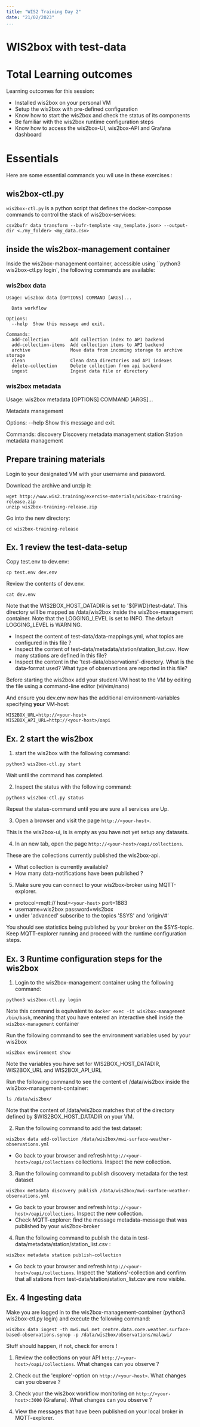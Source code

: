 ```yaml
---
title: "WIS2 Training Day 2"
date: "21/02/2023"
...
```


# WIS2box with test-data

# Total Learning outcomes

Learning outcomes for this session:
- Installed wis2box on your personal VM
- Setup the wis2box with pre-defined configuration
- Know how to start the wis2box and check the status of its components
- Be familiar with the wis2box runtime configuration steps
- Know how to access the wis2box-UI, wis2box-API and Grafana dashboard

# Essentials

Here are some essential commands you wil use in these exercises :

## wis2box-ctl.py
`wis2box-ctl.py` is a python script that defines the docker-compose commands to control the stack of wis2box-services:

```console
csv2bufr data transform --bufr-template <my_template.json> --output-dir <./my_folder> <my_data.csv>
```

## inside the wis2box-management container

Inside the wis2box-management container, accessible using ``python3 wis2box-ctl.py login`, the following commands are available:

### wis2box data

```console
Usage: wis2box data [OPTIONS] COMMAND [ARGS]...

  Data workflow

Options:
  --help  Show this message and exit.

Commands:
  add-collection        Add collection index to API backend
  add-collection-items  Add collection items to API backend
  archive               Move data from incoming storage to archive storage
  clean                 Clean data directories and API indexes
  delete-collection     Delete collection from api backend
  ingest                Ingest data file or directory
```

### wis2box metadata

Usage: wis2box metadata [OPTIONS] COMMAND [ARGS]...

  Metadata management

Options:
  --help  Show this message and exit.

Commands:
  discovery  Discovery metadata management
  station    Station metadata management


## Prepare training materials

Login to your designated VM with your username and password.

Download the archive and unzip it:

```
wget http://www.wis2.training/exercise-materials/wis2box-training-release.zip
unzip wis2box-training-release.zip
```

Go into the new directory:

```
cd wis2box-training-release
```

## Ex. 1 review the test-data-setup

Copy test.env to dev.env:

```
cp test.env dev.env
```

Review the contents of dev.env. 

```
cat dev.env
```

Note that the WIS2BOX_HOST_DATADIR is set to '${PWD}/test-data'. This directory will be mapped as /data/wis2box inside the wis2box-management container.
Note that the LOGGING_LEVEL is set to INFO. The default LOGGING_LEVEL is WARNING.

- Inspect the content of test-data/data-mappings.yml, what topics are configured in this file ?
- Inspect the content of test-data/metadata/station/station_list.csv. How many stations are defined in this file?
- Inspect the content in the 'test-data/observations'-directory. What is the data-format used? What type of observations are reported in this file?

Before starting the wis2box add your student-VM host to the VM by editing the file using a command-line editor (vi/vim/nano)

And ensure you dev.env now has the additional environment-variables specifying **your** VM-host:

```
WIS2BOX_URL=http://<your-host>
WIS2BOX_API_URL=http://<your-host>/oapi
```

## Ex. 2 start the wis2box

1. start the wis2box with the following command:

```
python3 wis2box-ctl.py start
```

Wait until the command has completed.

2. Inspect the status with the following command:

```
python3 wis2box-ctl.py status
```

Repeat the status-command until you are sure all services are Up.

3. Open a browser and visit the page `http://<your-host>`. 

This is the wis2box-ui, is is empty as you have not yet setup any datasets.

4. In an new tab, open the page `http://<your-host>/oapi/collections`. 

These are the collections currently published the wis2box-api. 

- What collection is currently available?
- How many data-notifications have been published ?

5. Make sure you can connect to your wis2box-broker using MQTT-explorer. 
- protocol=mqtt:// host=`<your-host>` port=1883
- username=wis2box password=wis2box
- under 'advanced' subscribe to the topics '$SYS' and 'origin/#'

You should see statistics being published by your broker on the $SYS-topic. Keep MQTT-explorer running and proceed with the runtime configuration steps.

## Ex. 3 Runtime configuration steps for the wis2box

1. Login to the wis2box-management container using the following command:

```
python3 wis2box-ctl.py login
```

Note this command is equivalent to `docker exec -it wis2box-management /bin/bash`, meaning that you have entered an interactive shell inside the `wis2box-management` container

Run the following command to see the environment variables used by your wis2box

```
wis2box environment show
```

Note the variables you have set for WIS2BOX_HOST_DATADIR, WIS2BOX_URL and WIS2BOX_API_URL

Run the following command to see the content of /data/wis2box inside the wis2box-management-container:

```
ls /data/wis2box/
```

Note that the content of /data/wis2box matches that of the directory defined by $WIS2BOX_HOST_DATADIR on your VM.

2. Run the following command to add the test dataset:

```
wis2box data add-collection /data/wis2box/mwi-surface-weather-observations.yml
```

- Go back to your browser and refresh `http://<your-host>/oapi/collections` collections. Inspect the new collection.

3. Run the following command to publish discovery metadata for the test dataset

```
wis2box metadata discovery publish /data/wis2box/mwi-surface-weather-observations.yml
```

- Go back to your browser and refresh `http://<your-host>/oapi/collections`. Inspect the new collection.
- Check MQTT-explorer: find the message metadata-message that was published by your wis2box-broker

4. Run the following command to publish the data in test-data/metadata/station/station_list.csv :

```
wis2box metadata station publish-collection
```

- Go back to your browser and refresh `http://<your-host>/oapi/collections`. Inspect the 'stations'-collection and confirm that all stations from test-data/station/station_list.csv are now visible.

## Ex. 4 Ingesting data

Make you are logged in to the wis2box-management-container (python3 wis2box-ctl.py login) and execute the following command:

```
wis2box data ingest -th mwi.mwi_met_centre.data.core.weather.surface-based-observations.synop -p /data/wis2box/observations/malawi/
```

Stuff should happen, if not, check for errors !

1. Review the collections on your API `http://<your-host>/oapi/collections`. What changes can you observe ?

2. Check out the 'explore'-option on `http://<your-host>`. What changes can you observe ?

3. Check your the wis2box workflow monitoring on `http://<your-host>:3000` (Grafana). What changes can you observe ?

4. View the messages that have been published on your local broker in MQTT-explorer.



